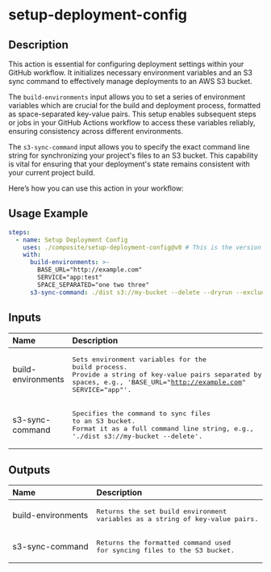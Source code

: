 # setup-deployment-config

<!-- actdocs start -->

## Description

This action is essential for configuring deployment settings within your GitHub workflow.
It initializes necessary environment variables and an S3 sync command to effectively manage deployments to an AWS S3 bucket.

The `build-environments` input allows you to set a series of environment variables which are crucial for the build and deployment process, formatted as space-separated key-value pairs.
This setup enables subsequent steps or jobs in your GitHub Actions workflow to access these variables reliably, ensuring consistency across different environments.

The `s3-sync-command` input allows you to specify the exact command line string for synchronizing your project's files to an S3 bucket.
This capability is vital for ensuring that your deployment's state remains consistent with your current project build.

Here’s how you can use this action in your workflow:

## Usage Example

```yaml
steps:
  - name: Setup Deployment Config
    uses: ./composite/setup-deployment-config@v0 # This is the version of the action
    with:
      build-environments: >-
        BASE_URL="http://example.com"
        SERVICE="app:test"
        SPACE_SEPARATED="one two three"
      s3-sync-command: ./dist s3://my-bucket --delete --dryrun --exclude "*.log" --exclude "test/*"
```

## Inputs

| Name | Description | Default | Required |
| :--- | :---------- | :------ | :------: |
| build-environments | <pre>Sets environment variables for the build process.<br>Provide a string of key-value pairs separated by spaces, e.g., 'BASE_URL="http://example.com" SERVICE="app"'.</pre> | n/a | yes |
| s3-sync-command | <pre>Specifies the command to sync files to an S3 bucket.<br>Format it as a full command line string, e.g., './dist s3://my-bucket --delete'.</pre> | n/a | yes |

## Outputs

| Name | Description |
| :--- | :---------- |
| build-environments | <pre>Returns the set build environment variables as a string of key-value pairs.</pre> |
| s3-sync-command | <pre>Returns the formatted command used for syncing files to the S3 bucket.</pre> |

<!-- actdocs end -->


